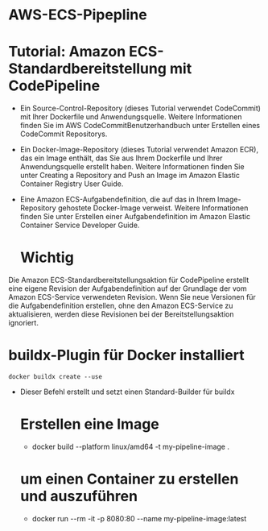 # AWS-ECS-Pipepline

# Tutorial: Amazon ECS-Standardbereitstellung mit CodePipeline

- Ein Source-Control-Repository (dieses Tutorial verwendet CodeCommit) mit Ihrer Dockerfile und Anwendungsquelle. 
  Weitere Informationen finden Sie im AWS CodeCommitBenutzerhandbuch unter Erstellen eines CodeCommit Repositorys.

- Ein Docker-Image-Repository (dieses Tutorial verwendet Amazon ECR), das ein Image enthält, 
  das Sie aus Ihrem Dockerfile und Ihrer Anwendungsquelle erstellt haben. 
  Weitere Informationen finden Sie unter Creating a Repository and Push an Image im Amazon Elastic Container Registry User Guide.

- Eine Amazon ECS-Aufgabendefinition, die auf das in Ihrem Image-Repository gehostete Docker-Image verweist. 
  Weitere Informationen finden Sie unter Erstellen einer Aufgabendefinition im Amazon Elastic Container Service Developer Guide.

  # Wichtig
Die Amazon ECS-Standardbereitstellungsaktion für CodePipeline erstellt eine eigene Revision der Aufgabendefinition auf der Grundlage der vom Amazon ECS-Service verwendeten Revision. Wenn Sie neue Versionen für die Aufgabendefinition erstellen, ohne den Amazon ECS-Service zu aktualisieren, werden diese Revisionen bei der Bereitstellungsaktion ignoriert.


 # buildx-Plugin für Docker installiert 

    docker buildx create --use

- Dieser Befehl erstellt und setzt einen Standard-Builder für buildx

  # Erstellen eine Image
   
   - docker build --platform linux/amd64 -t my-pipeline-image .

   # um einen Container zu erstellen und auszuführen

    - docker run --rm -it -p 8080:80 --name my-pipeline-image:latest

